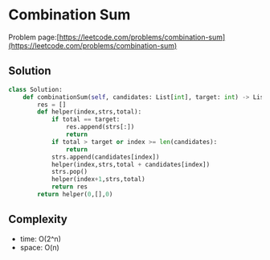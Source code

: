 # Combination Sum

Problem page:[https://leetcode.com/problems/combination-sum](https://leetcode.com/problems/combination-sum)

## Solution

```python
class Solution:
    def combinationSum(self, candidates: List[int], target: int) -> List[List[int]]:
        res = []
        def helper(index,strs,total):
            if total == target:
                res.append(strs[:])
                return
            if total > target or index >= len(candidates):
                return
            strs.append(candidates[index])
            helper(index,strs,total + candidates[index])
            strs.pop()
            helper(index+1,strs,total)
            return res
        return helper(0,[],0)
```

## Complexity

- time: O(2^n)
- space: O(n)
